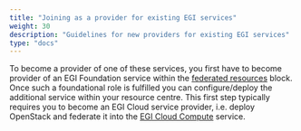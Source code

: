 ```yaml
---
title: "Joining as a provider for existing EGI services"
weight: 30
description: "Guidelines for new providers for existing EGI services"
type: "docs"
---
```


To become a provider of one of these services, you first have to become provider
of an EGI Foundation service within the
[federated resources](../federated-resource-centre) block. Once such a
foundational role is fulfilled you can configure/deploy the additional service
within your resource centre. This first step typically requires you to become an
EGI Cloud service provider, i.e. deploy OpenStack and federate it into the
[EGI Cloud Compute](../../../cloud-compute) service.
